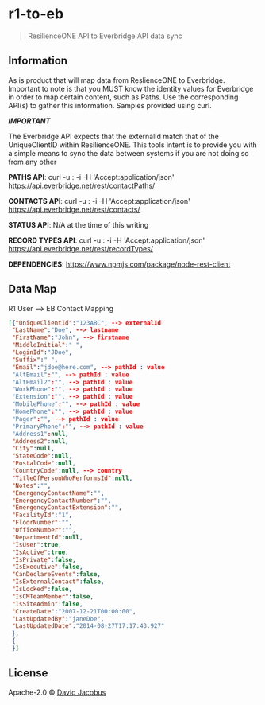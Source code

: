 # r1-to-eb 
> ResilienceONE API to Everbridge API data sync

## Information
As is product that will map data from ReslienceONE to Everbridge. Important to note is that you MUST know the identity values for Everbridge in order to map certain content, such as Paths. Use the corresponding API(s) to gather this information. Samples provided using curl.
  
***IMPORTANT***

The Everbridge API expects that the externalId match that of the UniqueClientID within ResilienceONE. This tools intent is
to provide you with a simple means to sync the data between systems if you are not doing so from any other
  
**PATHS API**:
curl -u <USERNAME>:<PASSWORD> -i -H 'Accept:application/json' https://api.everbridge.net/rest/contactPaths/<ORGANIZATIONID>
  
**CONTACTS API**:
curl -u <USERNAME>:<PASSWORD> -i -H 'Accept:application/json' https://api.everbridge.net/rest/contacts/<ORGANIZATIONID>
  
**STATUS API**:
N/A at the time of this writing
  
**RECORD TYPES API**:
curl -u <USERNAME>:<PASSWORD> -i -H 'Accept:application/json' https://api.everbridge.net/rest/recordTypes/<ORGANIZATIONID>
  
**DEPENDENCIES**:
https://www.npmjs.com/package/node-rest-client

## Data Map
R1 User --> EB Contact Mapping

```json
[{"UniqueClientId":"123ABC", --> externalId
 "LastName":"Doe", --> lastname
 "FirstName":"John", --> firstname
 "MiddleInitial":" ",
 "LoginId":"JDoe",
 "Suffix":" ",
 "Email":"jdoe@here.com", --> pathId : value
 "AltEmail":"", --> pathId : value
 "AltEmail2":"", --> pathId : value
 "WorkPhone":"", --> pathId : value
 "Extension":"", --> pathId : value
 "MobilePhone":"", --> pathId : value
 "HomePhone":"", --> pathId : value
 "Pager":"", --> pathId : value
 "PrimaryPhone":"", --> pathId : value
 "Address1":null,
 "Address2":null,
 "City":null,
 "StateCode":null,
 "PostalCode":null,
 "CountryCode":null, --> country
 "TitleOfPersonWhoPerformsId":null,
 "Notes":"",
 "EmergencyContactName":"",
 "EmergencyContactNumber":"",
 "EmergencyContactExtension":"",
 "FacilityId":"1",
 "FloorNumber":"",
 "OfficeNumber":"",
 "DepartmentId":null,
 "IsUser":true,
 "IsActive":true,
 "IsPrivate":false,
 "IsExecutive":false,
 "CanDeclareEvents":false,
 "IsExternalContact":false,
 "IsLocked":false,
 "IsCMTeamMember":false,
 "IsSiteAdmin":false,
 "CreateDate":"2007-12-21T00:00:00",
 "LastUpdatedBy":"janeDoe",
 "LastUpdatedDate":"2014-08-27T17:17:43.927"
 },
 {
 }]
 ```


## License

Apache-2.0 © [David Jacobus](https://github.com/djacobus)


[npm-image]: https://badge.fury.io/js/r-1-to-eb.svg
[npm-url]: https://npmjs.org/package/r-1-to-eb
[travis-image]: https://travis-ci.org/djacobus/r-1-to-eb.svg?branch=master
[travis-url]: https://travis-ci.org/djacobus/r-1-to-eb
[daviddm-image]: https://david-dm.org/djacobus/r-1-to-eb.svg?theme=shields.io
[daviddm-url]: https://david-dm.org/djacobus/r-1-to-eb
